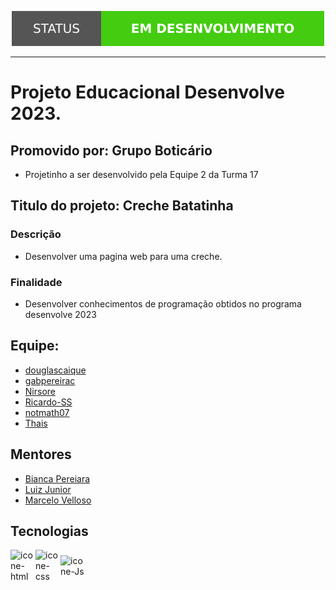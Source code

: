 <p align="center">
<img src="./assets/img/status.svg"/>
</p>

<hr>

# Projeto Educacional Desenvolve 2023.

## Promovido por: Grupo Boticário

- Projetinho a ser desenvolvido pela Equipe 2 da Turma 17

## Titulo do projeto: Creche Batatinha

### Descrição
- Desenvolver uma pagina web para uma creche.

### Finalidade
- Desenvolver conhecimentos de programação obtidos no programa desenvolve 2023

## Equipe:

 - <a href="https://github.com/douglascaique"> douglascaique </a>
 - <a href="https://github.com/gabpereirac"> gabpereirac </a>
 - <a href="https://github.com/Nirsore"> Nirsore </a>
 - <a href="https://github.com/Ricardo-SS"> Ricardo-SS </a>
 - <a href="https://github.com/notmath07"> notmath07</a>
 - <a href="#"> Thais </a>

 ## Mentores
 - <a href="https://github.com/BiancaPereira"> Bianca Pereiara </a>
 - <a href="https://github.com/lppjunior"> Luiz Junior </a>
 - <a href="https://www.linkedin.com/in/mentorvelloso/"> Marcelo Velloso </a>

 ## Tecnologias

<div style="display: flex; align-items: center; margin-top: 12px;">
    <img align="center" alt="icone-html" heigth="40" width="40" src="https://cdn.jsdelivr.net/gh/devicons/devicon/icons/html5/html5-original.svg"/>
    <img align="center" alt="icone-css" heigth="40" width="40" src="https://cdn.jsdelivr.net/gh/devicons/devicon/icons/css3/css3-original.svg"/>
    <img align="center" alt="icone-Js" heigth="40" width="40" src="https://cdn.jsdelivr.net/gh/devicons/devicon/icons/javascript/javascript-original.svg"/>
</div>
